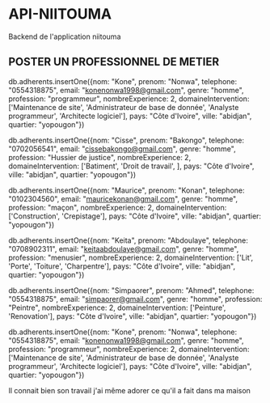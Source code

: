 # API-NIITOUMA
Backend de l'application niitouma


## POSTER UN PROFESSIONNEL DE METIER 





db.adherents.insertOne({nom: "Kone", prenom: "Nonwa", telephone: "0554318875", email: "konenonwa1998@gmail.com", genre: "homme", profession: "programmeur", nombreExperience: 2, domaineIntervention: ['Maintenance de site', 'Administrateur de base de donnée', 'Analyste programmeur', 'Architecte logiciel'], pays: "Côte d'Ivoire", ville: "abidjan", quartier: "yopougon"})

db.adherents.insertOne({nom: "Cisse", prenom: "Bakongo", telephone: "0702056541", email: "cissebakongo@gmail.com", genre: "homme", profession: "Hussier de justice", nombreExperience: 2, domaineIntervention: ['Batiment', 'Droit de travail', ], pays: "Côte d'Ivoire", ville: "abidjan", quartier: "yopougon"})

db.adherents.insertOne({nom: "Maurice", prenom: "Konan", telephone: "0102304560", email: "mauricekonan@gmail.com", genre: "homme", profession: "maçon", nombreExperience: 2, domaineIntervention: ['Construction', 'Crepistage'], pays: "Côte d'Ivoire", ville: "abidjan", quartier: "yopougon"})


db.adherents.insertOne({nom: "Keita", prenom: "Abdoulaye", telephone: "0708902311", email: "keitaabdoulaye@gmail.com", genre: "homme", profession: "menusier", nombreExperience: 2, domaineIntervention: ['Lit', 'Porte', 'Toiture', 'Charpentre'], pays: "Côte d'Ivoire", ville: "abidjan", quartier: "yopougon"})

db.adherents.insertOne({nom: "Simpaorer", prenom: "Ahmed", telephone: "0554318875", email: "simpaorer@gmail.com", genre: "homme", profession: "Peintre", nombreExperience: 2, domaineIntervention: ['Peinture', 'Renovation'], pays: "Côte d'Ivoire", ville: "abidjan", quartier: "yopougon"})

db.adherents.insertOne({nom: "Kone", prenom: "Nonwa", telephone: "0554318875", email: "konenonwa1998@gmail.com", genre: "homme", profession: "programmeur", nombreExperience: 2, domaineIntervention: ['Maintenance de site', 'Administrateur de base de donnée', 'Analyste programmeur', 'Architecte logiciel'], pays: "Côte d'Ivoire", ville: "abidjan", quartier: "yopougon"})



Il connait bien son travail j'ai même adorer ce qu'il a fait dans ma maison